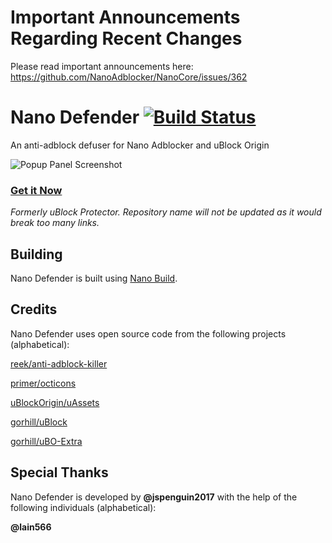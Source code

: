 # Important Announcements Regarding Recent Changes

Please read important announcements here: https://github.com/NanoAdblocker/NanoCore/issues/362

# Nano Defender [![Build Status](https://travis-ci.org/jspenguin2017/uBlockProtector.svg?branch=master)](https://travis-ci.org/jspenguin2017/uBlockProtector)

An anti-adblock defuser for Nano Adblocker and uBlock Origin

![Popup Panel Screenshot](https://i.imgur.com/4TEDUm7.png)

### [Get it Now](http://jspenguin2017.github.io/uBlockProtector/)

*Formerly uBlock Protector. Repository name will not be updated as it would
break too many links.*

## Building

Nano Defender is built using
[Nano Build](https://github.com/NanoAdblocker/NanoBuild).

## Credits

Nano Defender uses open source code from the following projects (alphabetical):

[reek/anti-adblock-killer](https://github.com/reek/anti-adblock-killer)

[primer/octicons](https://github.com/primer/octicons/)

[uBlockOrigin/uAssets](https://github.com/uBlockOrigin/uAssets)

[gorhill/uBlock](https://github.com/gorhill/uBlock)

[gorhill/uBO-Extra](https://github.com/gorhill/uBO-Extra)

## Special Thanks

Nano Defender is developed by **@jspenguin2017** with the help of the following
individuals (alphabetical):

**@lain566**

